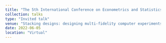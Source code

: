 ```yaml
---
title: "The 5th International Conference on Econometrics and Statistics (EcoSta 2022)"
collection: talks
type: "Invited talk"
venue: "Stacking designs: designing multi-fidelity computer experiments with confidence"
date: 2022-06-05
location: "Virtual"
---
```

